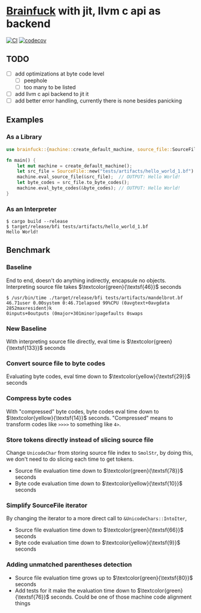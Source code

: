 # [Brainfuck](https://en.wikipedia.org/wiki/Brainfuck) with jit, llvm c api as backend

[![CI](https://github.com/mo-xiaoming/brainfuck/actions/workflows/build.yml/badge.svg)](https://github.com/mo-xiaoming/brainfuck/actions/workflows/build.yml)
[![codecov](https://codecov.io/gh/mo-xiaoming/brainfuck/branch/main/graph/badge.svg?token=04MMF2MJGH)](https://codecov.io/gh/mo-xiaoming/brainfuck)

## TODO

- [ ] add optimizations at byte code level
  - [ ] peephole
  - [ ] too many to be listed
- [ ] add llvm c api backend to jit it
- [ ] add better error handling, currently there is none besides panicking

## Examples

### As a Library

```rust
use brainfuck::{machine::create_default_machine, source_file::SourceFile};

fn main() {
    let mut machine = create_default_machine();
    let src_file = SourceFile::new("tests/artifacts/hello_world_1.bf").unwrap();
    machine.eval_source_file(&src_file);  // OUTPUT: Hello World!
    let byte_codes = src_file.to_byte_codes();
    machine.eval_byte_codes(&byte_codes); // OUTPUT: Hello World!
}
```

### As an Interpreter

```text
$ cargo build --release
$ target/release/bfi tests/artifacts/hello_world_1.bf
Hello World!
```

## Benchmark

### Baseline

End to end, doesn't do anything indirectly, encapsule no objects. Interpreting source file takes $\textcolor{green}{\textsf{46}}$ seconds

```text
$ /usr/bin/time ./target/release/bfi tests/artifacts/mandelbrot.bf
46.71user 0.00system 0:46.71elapsed 99%CPU (0avgtext+0avgdata 2852maxresident)k
0inputs+0outputs (0major+301minor)pagefaults 0swaps
```

### New Baseline

With interpreting source file directly, eval time is $\textcolor{green}{\textsf{133}}$ seconds

### Convert source file to byte codes

Evaluating byte codes, eval time down to $\textcolor{yellow}{\textsf{29}}$ seconds

### Compress byte codes

With "compressed" byte codes, byte codes eval time down to $\textcolor{yellow}{\textsf{14}}$ seconds. "Compressed" means to transform codes like `>>>>` to something like `4>`.

### Store tokens directly instead of slicing source file

Change `UnicodeChar` from storing source file index to `SmolStr`, by doing this, we don't need to do slicing each time to get tokens.

- Source file evaluation time down to $\textcolor{green}{\textsf{78}}$ seconds
- Byte code evaluation time down to $\textcolor{yellow}{\textsf{10}}$ seconds

### Simplify SourceFile iterator

By changing the iterator to a more direct call to `&UnicodeChars::IntoIter`,

- Source file evaluation time down to $\textcolor{green}{\textsf{66}}$ seconds
- Byte code evaluation time down to $\textcolor{yellow}{\textsf{9}}$ seconds

### Adding unmatched parentheses detection

- Source file evaluation time grows up to $\textcolor{green}{\textsf{80}}$ seconds
- Add tests for it make the evaluation time down to $\textcolor{green}{\textsf{76}}$ seconds. Could be one of those machine code alignment things
